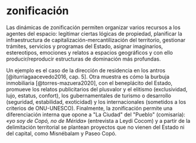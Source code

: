 # zonificación
Las dinámicas de zonificación permiten organizar varios recursos a los agentes del espacio: legitimar ciertas lógicas de propiedad, planificar la infraestructura de capitalización-mercantilización del territorio, gestionar trámites, servicios y programas del Estado, asignar imaginarios, estereotipos, emociones y relatos a espacios geográficos y con ello producir/reproducir estructuras de dominación más profundas.

Un ejemplo es el caso de la dirección de residencia en los antros [@iturriagaacevedo2016, cap. 5]. Otra muestra es cómo la burbuja inmobiliaria [@torres-mazuera2020], con el beneplácito del Estado, promueve los relatos publicitarios del plusvalor y el elitismo (exclusividad, lujo, estatus, confort), los gubernamentales de turismo o desarrollo (seguridad, estabilidad, exoticidad) y los internacionales (sometidos a los criterios de ONU-UNESCO). Finalmente, la zonificación permite una diferenciación interna que opone a "La Ciudad" del "Pueblo" (comisaría): *«yo soy de Copó, no de Mérida»* (entrevista a Leydi Cocom) y a partir de la delimitación territorial se plantean proyectos que no vienen del Estado ni del capital, como Misnébalam y Paseo Copó.
